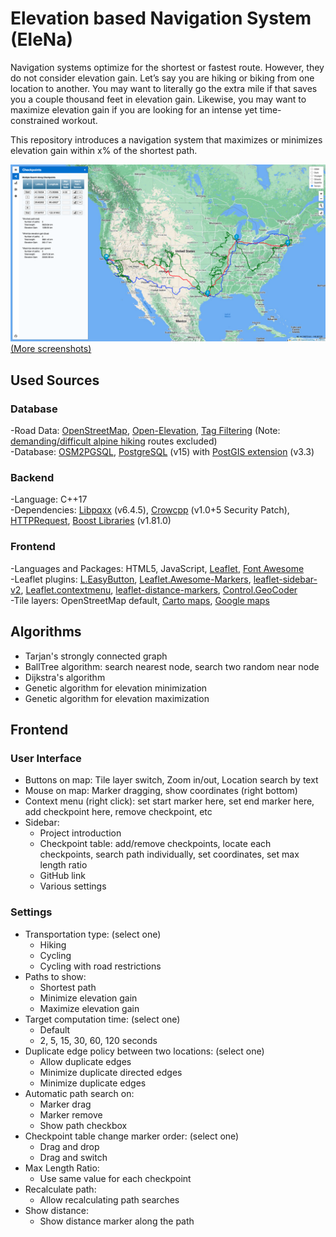# Elevation based Navigation System (EleNa)
Navigation systems optimize for the shortest or fastest route. However, they do not consider elevation gain. Let’s say you are hiking or biking from one location to another. You may want to literally go the extra mile if that saves you a couple thousand feet in elevation gain. Likewise, you may want to maximize elevation gain if you are looking for an intense yet time-constrained workout.

This repository introduces a navigation system that maximizes or minimizes elevation gain within x% of the shortest path.

![Alt text](samples/screenshots/us-mainland-4.0.png)
<a href="https://github.com/dlim2012/elevation-based-navigation-system/tree/main/samples">(More screenshots)</a>

## Used Sources
### Database
-Road Data:
<a href="https://www.openstreetmap.org/"> OpenStreetMap</a>,
<a href="https://github.com/Jorl17/open-elevation">Open-Elevation</a>,
<a href="https://giscience.github.io/openrouteservice/documentation/Tag-Filtering.html">Tag Filtering</a> (Note: <a href="https://wiki.openstreetmap.org/wiki/Key:sac_scale">demanding/difficult alpine hiking</a> routes excluded)<br>
-Database:
<a href="https://osm2pgsql.org/">OSM2PGSQL</a>,
<a href="https://www.postgresql.org/">PostgreSQL</a> (v15) with
<a href="https://postgis.net/">PostGIS extension</a> (v3.3)<br>
### Backend
-Language: C++17 <br>
-Dependencies:
<a href="https://pqxx.org/libpqxx/">Libpqxx</a> (v6.4.5),
<a href="https://crowcpp.org/master/">Crowcpp</a> (v1.0+5 Security Patch),
<a href="https://github.com/elnormous/HTTPRequest">HTTPRequest</a>,
<a href="https://www.boost.org/">Boost Libraries</a> (v1.81.0) <br>
### Frontend
-Languages and Packages: HTML5, JavaScript,
<a href="https://leafletjs.com/reference.html#icontrol">Leaflet</a>,
<a href="https://fontawesome.com/">Font Awesome</a><br>
-Leaflet plugins:
<a href="https://github.com/CliffCloud/Leaflet.EasyButton">L.EasyButton</a>,
<a href="https://github.com/lennardv2/Leaflet.awesome-markers">Leaflet.Awesome-Markers</a>,
<a href="https://github.com/noerw/leaflet-sidebar-v2">leaflet-sidebar-v2</a>,
<a href="https://github.com/aratcliffe/Leaflet.contextmenu">Leaflet.contextmenu</a>,
<a href="https://github.com/adoroszlai/leaflet-distance-markers">leaflet-distance-markers</a>,
<a href="https://github.com/perliedman/leaflet-control-geocoder">Control.GeoCoder</a><br>
-Tile layers:
OpenStreetMap default,
<a href="https://carto.com/basemaps/">Carto maps</a>,
<a href="https://developers.google.com/maps/documentation/tile">Google maps</a><br>

## Algorithms
- Tarjan's strongly connected graph
- BallTree algorithm: search nearest node, search two random near node
- Dijkstra's algorithm
- Genetic algorithm for elevation minimization
- Genetic algorithm for elevation maximization

## Frontend
### User Interface
- Buttons on map: Tile layer switch, Zoom in/out, Location search by text<br>
- Mouse on map: Marker dragging, show coordinates (right bottom) <br>
- Context menu (right click): set start marker here, set end marker here, add checkpoint here, remove checkpoint, etc <br>
- Sidebar:
  - Project introduction
  - Checkpoint table: add/remove checkpoints, locate each checkpoints, search path individually, set coordinates, set max length ratio
  - GitHub link
  - Various settings


### Settings
* Transportation type: (select one)
    * Hiking
    * Cycling
    * Cycling with road restrictions
* Paths to show:
    * Shortest path
    * Minimize elevation gain
    * Maximize elevation gain
* Target computation time: (select one)
    * Default
    * 2, 5, 15, 30, 60, 120 seconds
* Duplicate edge policy between two locations: (select one)
    * Allow duplicate edges
    * Minimize duplicate directed edges
    * Minimize duplicate edges
* Automatic path search on:
    * Marker drag
    * Marker remove
    * Show path checkbox
* Checkpoint table change marker order: (select one)
    * Drag and drop
    * Drag and switch
* Max Length Ratio:
    - Use same value for each checkpoint
* Recalculate path:
    - Allow recalculating path searches
* Show distance:
    - Show distance marker along the path

